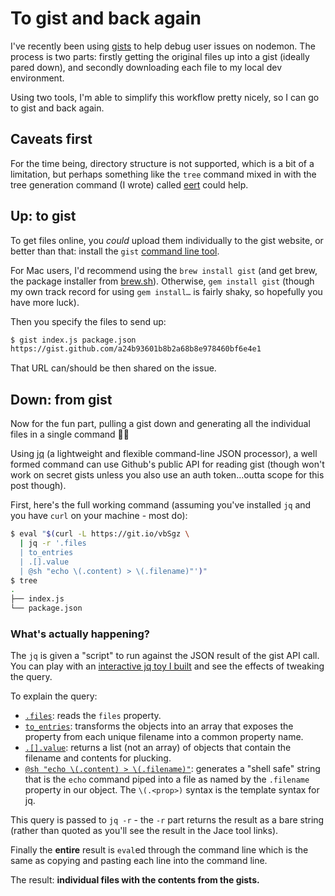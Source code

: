 # To gist and back again

I've recently been using [gists](https://gist.github.com) to help debug user issues on nodemon. The process is two parts: firstly getting the original files up into a gist (ideally pared down), and secondly downloading each file to my local dev environment.

Using two tools, I'm able to simplify this workflow pretty nicely, so I can go to gist and back again.

<!--more-->

## Caveats first

For the time being, directory structure is not supported, which is a bit of a limitation, but perhaps something like the `tree` command mixed in with the tree generation command (I wrote) called [eert](https://www.npmjs.com/package/eert) could help.

## Up: to gist

To get files online, you _could_ upload them individually to the gist website, or better than that: install the `gist` [command line tool](https://github.com/defunkt/gist#installation).

For Mac users, I'd recommend using the `brew install gist` (and get brew, the package installer from [brew.sh](https://brew.sh/)). Otherwise, `gem install gist` (though my own track record for using `gem install…` is fairly shaky, so hopefully you have more luck).

Then you specify the files to send up:

```bash
$ gist index.js package.json
https://gist.github.com/a24b93601b8b2a68b8e978460bf6e4e1
```

That URL can/should be then shared on the issue.

## Down: from gist

Now for the fun part, pulling a gist down and generating all the individual files in a single command 💪😃

Using [jq](https://stedolan.github.io/jq/) (a lightweight and flexible command-line JSON processor), a well formed command can use Github's public API for reading gist (though won't work on secret gists unless you also use an auth token…outta scope for this post though).

First, here's the full working command (assuming you've installed `jq` and you have `curl` on your machine - most do):

```bash
$ eval "$(curl -L https://git.io/vbSgz \
  | jq -r '.files
  | to_entries
  | .[].value
  | @sh "echo \(.content) > \(.filename)"')"
$ tree
.
├── index.js
└── package.json
```

### What's actually happening?

The `jq` is given a "script" to run against the JSON result of the gist API call. You can play with an [interactive jq toy I built](https://jace.isthe.link/#!/4e98ce1584b6b34a9c6edff4d9432143?query=.files%20%7C%20to_entries%20%7C%20.%5B%5D.value%20%7C%20@sh%20%22echo%20%5C%28.content%29%20%3E%20%5C%28.filename%29%22) and see the effects of tweaking the query.

To explain the query:

* [`.files`](https://jace.isthe.link/#!/4e98ce1584b6b34a9c6edff4d9432143?query=.files): reads the `files` property.
* [`to_entries`](https://jace.isthe.link/#!/4e98ce1584b6b34a9c6edff4d9432143?query=.files%20%7C%20to_entries): transforms the objects into an array that exposes the property from each unique filename into a common property name.
* [`.[].value`](https://jace.isthe.link/#!/4e98ce1584b6b34a9c6edff4d9432143?query=.files%20%7C%20to_entries%20%7C%20.%5B%5D.value): returns a list (not an array) of objects that contain the filename and contents for plucking.
* [`@sh "echo \(.content) > \(.filename)"`](https://jace.isthe.link/#!/4e98ce1584b6b34a9c6edff4d9432143?query=.files%20%7C%20to_entries%20%7C%20.%5B%5D.value%20%7C%20@sh%20%22echo%20%5C%28.content%29%20%3E%20%5C%28.filename%29%22): generates a "shell safe" string that is the `echo` command piped into a file as named by the `.filename` property in our object. The `\(.<prop>)` syntax is the template syntax for jq.

This query is passed to `jq -r` - the `-r` part returns the result as a bare string (rather than quoted as you'll see the result in the Jace tool links).

Finally the **entire** result is `eval`ed through the command line which is the same as copying and pasting each line into the command line.

The result: **individual files with the contents from the gists.**
